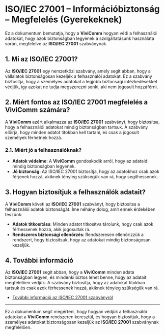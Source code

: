 # ISO/IEC 27001 – Információbiztonság – Megfelelés (Gyerekeknek)

Ez a dokumentum bemutatja, hogy a **ViviComm** hogyan védi a felhasználói adatokat, hogy azok biztonságban legyenek a szolgáltatásunk használata során, megfelelve az **ISO/IEC 27001** szabványnak.

## 1. Mi az ISO/IEC 27001?

Az **ISO/IEC 27001** egy nemzetközi szabvány, amely segít abban, hogy a vállalatok biztonságosan kezeljék a felhasználói adatokat. Ez a szabvány biztosítja, hogy a személyes adatokat a legjobb biztonsági intézkedésekkel védjük, így azokat ne tudja megszerezni senki, aki nem jogosult hozzáférni.

## 2. Miért fontos az ISO/IEC 27001 megfelelés a **ViviComm** számára?

A **ViviComm** azért alkalmazza az **ISO/IEC 27001** szabványt, hogy biztosítsa, hogy a felhasználói adatokat mindig biztonságban tartsuk. A szabvány előírja, hogy minden adatot titokban kell tartani, és csak a jogosult személyek férhetnek hozzá.

### **2.1. Miért jó a felhasználóknak?**

- **Adatok védelme**: A **ViviComm** gondoskodik arról, hogy az adataid mindig biztonságban legyenek.
- **Jó biztonság**: Az ISO/IEC 27001 biztosítja, hogy az adatokhoz csak azok férjenek hozzá, akiknek tényleg szükségük van rá, hogy segíthessenek.

## 3. Hogyan biztosítjuk a felhasználók adatait?

A **ViviComm** követi az **ISO/IEC 27001** szabványt, hogy biztosítsa a felhasználói adatok biztonságát. Íme néhány dolog, amit ennek érdekében teszünk:

- **Adatok titkosítása**: Minden adatot titkosítva tárolunk, hogy csak azok férhessenek hozzá, akik jogosultak rá.
- **Rendszeres biztonsági ellenőrzés**: Rendszeresen ellenőrizzük a rendszert, hogy biztosítsuk, hogy az adatokat mindig biztonságosan kezeljük.

## 4. További információ

Az **ISO/IEC 27001** segít abban, hogy a **ViviComm** minden adata biztonságban legyen, és mindenki biztos lehet benne, hogy az adatait megfelelően védjük. A szabvány biztosítja, hogy az adatokat titokban tartsuk és csak azok férhessenek hozzá, akiknek tényleg szükségük van rá.

- [További információ az ISO/IEC 27001 szabványról](https://www.iso.org/isoiec-27001-information-security.html)

---

Ez a dokumentum segít megérteni, hogy hogyan védjük a felhasználói adatokat a **ViviComm** rendszeren keresztül, és hogyan biztosítjuk, hogy a személyes adatokat biztonságosan kezeljük az **ISO/IEC 27001** szabványnak megfelelően.
